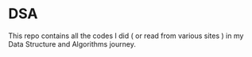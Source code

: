 # DSA
This repo contains all the codes I did ( or read from various sites ) in my Data Structure and Algorithms journey.

